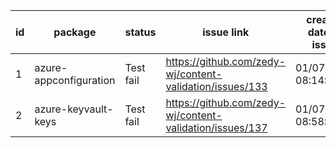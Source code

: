 
| id | package | status | issue link | created date of issue | update date of issue | run date of pipeline |
|----|---------|--------|------------|-----------------------|----------------------| ---------------------|
| 1 | azure-appconfiguration | Test fail | https://github.com/zedy-wj/content-validation/issues/133 | 01/07/2025 08:14:34 | 01/15/2025 08:46:54 | 1/16/2025 2:11:08 PM |
| 2 | azure-keyvault-keys | Test fail | https://github.com/zedy-wj/content-validation/issues/137 | 01/07/2025 08:58:04 | 01/16/2025 14:05:21 | 1/16/2025 2:11:08 PM |